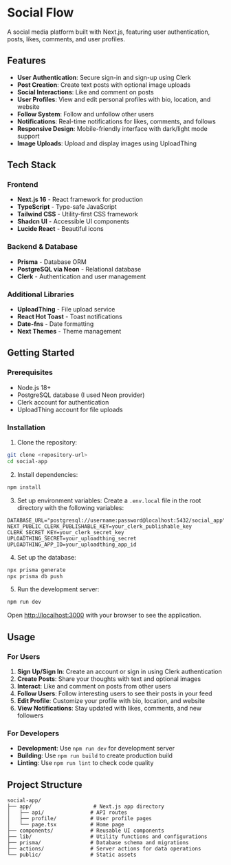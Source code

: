 # Social Flow

A social media platform built with Next.js, featuring user authentication, posts, likes, comments, and user profiles.

## Features

- **User Authentication**: Secure sign-in and sign-up using Clerk
- **Post Creation**: Create text posts with optional image uploads
- **Social Interactions**: Like and comment on posts
- **User Profiles**: View and edit personal profiles with bio, location, and website
- **Follow System**: Follow and unfollow other users
- **Notifications**: Real-time notifications for likes, comments, and follows
- **Responsive Design**: Mobile-friendly interface with dark/light mode support
- **Image Uploads**: Upload and display images using UploadThing

## Tech Stack

### Frontend
- **Next.js 16** - React framework for production
- **TypeScript** - Type-safe JavaScript
- **Tailwind CSS** - Utility-first CSS framework
- **Shadcn UI** - Accessible UI components
- **Lucide React** - Beautiful icons

### Backend & Database
- **Prisma** - Database ORM
- **PostgreSQL via Neon** - Relational database
- **Clerk** - Authentication and user management

### Additional Libraries
- **UploadThing** - File upload service
- **React Hot Toast** - Toast notifications
- **Date-fns** - Date formatting
- **Next Themes** - Theme management

## Getting Started

### Prerequisites
- Node.js 18+
- PostgreSQL database (I used Neon provider)
- Clerk account for authentication
- UploadThing account for file uploads

### Installation

1. Clone the repository:
```bash
git clone <repository-url>
cd social-app
```

2. Install dependencies:
```bash
npm install
```

3. Set up environment variables:
Create a `.env.local` file in the root directory with the following variables:
```env
DATABASE_URL="postgresql://username:password@localhost:5432/social_app"
NEXT_PUBLIC_CLERK_PUBLISHABLE_KEY=your_clerk_publishable_key
CLERK_SECRET_KEY=your_clerk_secret_key
UPLOADTHING_SECRET=your_uploadthing_secret
UPLOADTHING_APP_ID=your_uploadthing_app_id
```

4. Set up the database:
```bash
npx prisma generate
npx prisma db push
```

5. Run the development server:
```bash
npm run dev
```

Open [http://localhost:3000](http://localhost:3000) with your browser to see the application.

## Usage

### For Users
1. **Sign Up/Sign In**: Create an account or sign in using Clerk authentication
2. **Create Posts**: Share your thoughts with text and optional images
3. **Interact**: Like and comment on posts from other users
4. **Follow Users**: Follow interesting users to see their posts in your feed
5. **Edit Profile**: Customize your profile with bio, location, and website
6. **View Notifications**: Stay updated with likes, comments, and new followers

### For Developers
- **Development**: Use `npm run dev` for development server
- **Building**: Use `npm run build` to create production build
- **Linting**: Use `npm run lint` to check code quality

## Project Structure

```
social-app/
├── app/                    # Next.js app directory
│   ├── api/               # API routes
│   ├── profile/           # User profile pages
│   └── page.tsx           # Home page
├── components/            # Reusable UI components
├── lib/                   # Utility functions and configurations
├── prisma/                # Database schema and migrations
├── actions/               # Server actions for data operations
└── public/                # Static assets
```

